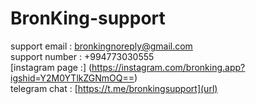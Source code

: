 # BronKing-support
support email : [bronkingnoreply@gmail.com](url)                  
support number : +994773030555                            
[instagram page :] (https://instagram.com/bronking.app?igshid=Y2M0YTlkZGNmOQ==)                      
telegram chat : [https://t.me/bronkingsupport](url)
